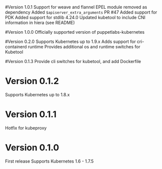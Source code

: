#Version 1.0.1
Support for weave and flannel
EPEL module removed as dependency 
Added `$apiserver_extra_arguments` PR #47
Added support for PDK
Added support for stdlib 4.24.0
Updated kubetool to include CNI information in hiera (see README)

#Version 1.0.0
Officially supported version of puppetlabs-kubernetes

#Version 0.2.0
Supports Kubernetes up to 1.9.x
Adds support for cri-containerd runtime
Provides additional os and runtime switches for Kubetool

#Version 0.1.3
Provide cli switches for kubetool, and add Dockerfile

# Version 0.1.2
Supports Kubernetes up to 1.8.x

# Version 0.1.1
Hotfix for kubeproxy

# Version 0.1.0
First release
Supports Kubernetes 1.6 - 1.7.5

